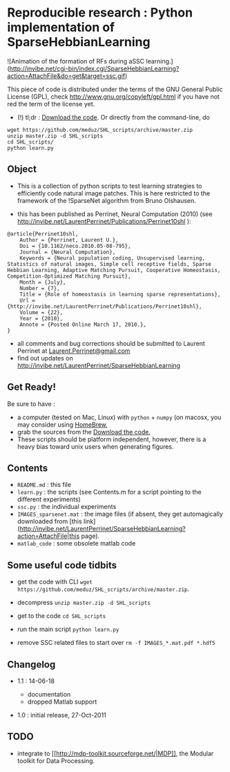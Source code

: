 Reproducible research : Python implementation of SparseHebbianLearning
======================================================================

![Animation of the formation of RFs during aSSC learning.]
(http://invibe.net/cgi-bin/index.cgi/SparseHebbianLearning?action=AttachFile&do=get&target=ssc.gif)

This piece of code is distributed under the terms of the GNU General Public License (GPL), check http://www.gnu.org/copyleft/gpl.html if you have not red the term of the license yet.

*  (!)  tl;dr : [Download the code](https://github.com/meduz/SHL_scripts/archive/master.zip). Or directly from the command-line, do

```
wget https://github.com/meduz/SHL_scripts/archive/master.zip
unzip master.zip -d SHL_scripts
cd SHL_scripts/
python learn.py
```

Object
------

* This is a collection of python scripts to test learning strategies to efficiently code natural image patches.  This is here restricted  to the framework of the !SparseNet algorithm  from Bruno Olshausen.

* this has been published as Perrinet, Neural Computation (2010) (see  http://invibe.net/LaurentPerrinet/Publications/Perrinet10shl ):

```
@article{Perrinet10shl,
    Author = {Perrinet, Laurent U.},
    Doi = {10.1162/neco.2010.05-08-795},
    Journal = {Neural Computation},
    Keywords = {Neural population coding, Unsupervised learning, Statistics of natural images, Simple cell receptive fields, Sparse Hebbian Learning, Adaptive Matching Pursuit, Cooperative Homeostasis, Competition-Optimized Matching Pursuit},
    Month = {July},
    Number = {7},
    Title = {Role of homeostasis in learning sparse representations},
    Url = {http://invibe.net/LaurentPerrinet/Publications/Perrinet10shl},
    Volume = {22},
    Year = {2010},
    Annote = {Posted Online March 17, 2010.},
}
```

* all comments and bug corrections should be submitted to Laurent Perrinet at Laurent.Perrinet@gmail.com
* find out updates on http://invibe.net/LaurentPerrinet/SparseHebbianLearning

Get Ready!
----------

 Be sure to have :

* a computer (tested on Mac, Linux) with ``python`` + ``numpy`` (on macosx, you may consider using [HomeBrew](https://github.com/meduz/dotfiles/blob/master/init/osx_brew_python.sh),
* grab the sources from the [Download the code](https://github.com/meduz/SHL_scripts/archive/master.zip),
* These scripts should be platform independent, however, there is a heavy bias toward unix users when generating figures.

Contents
--------


 * ``README.md`` : this file
 * ``learn.py`` : the scripts (see Contents.m  for a script pointing to the different experiments)
 * ``ssc.py`` : the individual experiments
 * ``IMAGES_sparsenet.mat`` : the image files (if absent, they get automagically downloaded from [this link](http://invibe.net/LaurentPerrinet/SparseHebbianLearning?action=AttachFile|this page).
* ``matlab_code`` : some obsolete matlab code


Some useful code tidbits
------------------------

* get the code with CLI  ``
wget https://github.com/meduz/SHL_scripts/archive/master.zip
``.
* decompress  ``
unzip master.zip -d SHL_scripts
``
* get to the code ``
cd SHL_scripts
``

* run the main script ``
python learn.py
``

* remove SSC related files to start over ``
rm -f IMAGES_*.mat.pdf *.hdf5
``

Changelog
---------
* 1.1 : 14-06-18
  * documentation
  * dropped Matlab support

* 1.0 : initial release, 27-Oct-2011

TODO
----

 * integrate to [[http://mdp-toolkit.sourceforge.net/|MDP]], the Modular toolkit for Data Processing.
